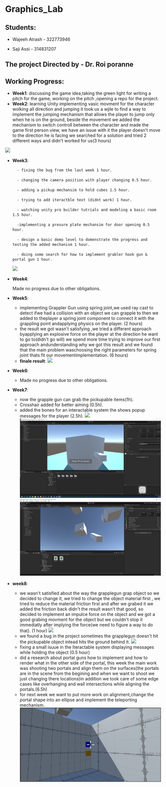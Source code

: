 # Graphics_Lab
## Students:

 - Wajeeh Atrash - 322773946
 
 - Saji Assi - 314831207
## The project Directed by - **Dr. Roi poranne**
## Working Progress:
- **Week1**: discussing the game idea,taking the green light for writing a pitch for the game, working on the pitch ,opening a repo for the project.
- **Week2**: learning Unity implementing vasic movment for the character wolking all direction and jumping it took us a wjile to find a way to implement the jumping mechanism that allows the player to jump only when he is on the ground, beside the movement we added the mechanism to switch controll between the character and made the game first person view, we have an issue with it the player doesn't move to the direction he is facing we searched for a solution and tried 2 different ways and didn't worked for us(3 hours)

![](week2.gif)

- **Week3**:

		- fixing the bug from the last week 1 hour.

		- changing the camera position with player changing 0.5 hour.

		- adding a pickup mechansim to hold cubes 1.5 hour.

		- trying to add iteractble text (didnt work) 1 hour.

		- watching unity pro builder tutrials and modeling a basic room 1.5 hour.

		-implementing a presure plate mechansim for door opening 0.5 hour.

		- design a basic demo level to domenstrate the progress and testing the added mechanism 1 hour.

		- doing some search for how to implement grabler hook gun & portal gun 1 hour.
	![](week3.gif)

- **Week4**:

	Made no progress due to other obligations.
- **Week5**:

	- implementing Grappler Gun using spring joint,we used ray cast to detect ifwe had a collision with an object we can grapple to then we added to theplayer a spring joint component to connect it with the grappling point andapplying physics on the player. (2 hours)
	- the result we got wasn't satisfying ,we tried a different approach byapplying an explosive force on the player at the direction he want to go to(didn't go will) we spend more time trying to improve our first approach andunderstanding why we got this result and we found that the main problem waschoosing the right parameters for spring joint thats fit our movementimplementation. (6 hours)
	- **finale result**:
	![](week5.gif)

- **Week6**:

	- Made no progress due to other obligations.


- **Week7**:
	- now the grapple gun can grab the pickupable items(1h).
	- Crosshair added for better aiming (0.5h).
	- added the bones for an interactable system the shows popup messages for the player (2.5h).
	![](Week7.gif)
	![](week7_1.png)
	![](week7_2.png)
- **week8**:
	- we wasn't satisfied about the way the grapplegun grap object so we decided to change it, we tried to change the object material first , we tried to reduce the material friction first and after we grabed it we added the friction back didn't the result wasn't that good, so decided to implement an impulce force on the object and we got a good grabing movment for the object but we couldn't stop it immediatly after implying the force(we need to figure a way to do that). (1 hour)
	![](Week8.gif)
	- we found a bug in the project sometimes the grapplegun doesn't hit the pickupable object intead hits the ground behind it.
	![](Week8_bug.gif)
	- fixing a small isuue in the Iteractable system displaying messages while holding the object (0.5 hour)
	- did a research about  portal guns how to implement and how to render what in the other side of the portal, this week  the main work was shooting two portals and align them on the surfaces(the portals are in the scene from the begining and when we want to shoot we just changing there locations)in addition we took care of some edge cases like overhanging and wall intersections while aligning the portals.(6.5h)
	- for next week we want to put more work on alignment,change the portal shape into an ellipse and implement the teleporting mechanism.
	![](week8.png)